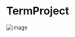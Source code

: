 # TermProject

![image](https://github.com/151-04-23-Term-Project/TermProject/assets/62639647/52c3adbe-0a49-440c-b586-0d7e48188c0b)
